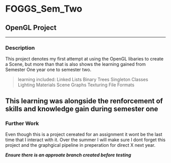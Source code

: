 # FOGGS_Sem_Two

## OpenGL Project
---
### Description

This project denotes my first attempt at using the OpenGL libaries to create a Scene, but more than that is also shows the learning gained from Semester One year one to semester two.

> learning included:
> Linked Lists
> Binary Trees
> Singleton Classes
> Lighting
> Materials
> Scene Graphs
> Texturing
> File Formats

This learning was alongside the renforcement of skills and knowledge gain during semester one
---

### Further Work
Even though this is a project cereated for an assignment it wont be the last time that I interact with it. Over the summer I will make sure I dont forget this project and the graphgical pipeline in preperation for direct X next year.

***Ensure there is an approate branch created before testing***

